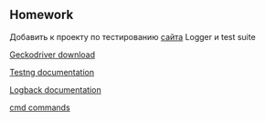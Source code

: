 ## Homework

Добавить к проекту по тестированию [сайта](https://demowebshop.tricentis.com/) Logger и test suite

[Geckodriver download](https://github.com/mozilla/geckodriver/releases)

[Testng documentation](https://testng.org/doc/documentation-main.html#introduction)

[Logback documentation](https://logback.qos.ch/manual/introduction.html)

[cmd commands](https://docs.google.com/document/d/1hSqKODunJPAWrIhRKL_-DuFGlfEpThFynwCQnezRGks/edit?usp=sharing)